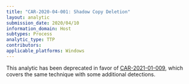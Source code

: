 ```yaml
---
title: "CAR-2020-04-001: Shadow Copy Deletion"
layout: analytic
submission_date: 2020/04/10
information_domain: Host
subtypes: Process
analytic_type: TTP
contributors: 
applicable_platforms: Windows
---
```


This analytic has been deprecated in favor of [CAR-2021-01-009](/analytics/CAR-2021-01-009), which covers the same technique with some additional detections.









